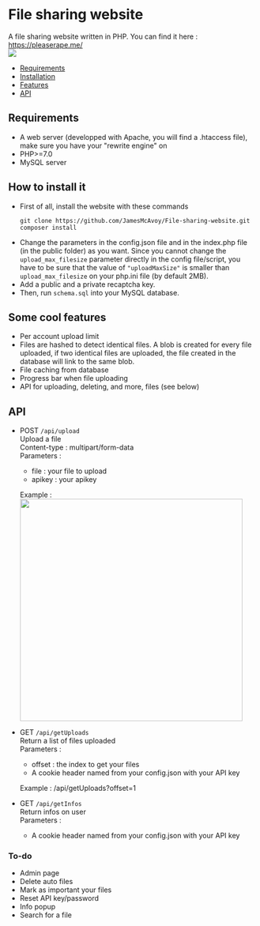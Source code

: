 # File sharing website
A file sharing website written in PHP. You can find it here : https://pleaserape.me/<br />
<img src="https://i.imgur.com/YwXKhIb.png" />

- [Requirements](#requirements)
- [Installation](#how-to-install-it)
- [Features](#some-cool-features)
- [API](#api)

## Requirements
* A web server (developped with Apache, you will find a .htaccess file), make sure you have your "rewrite engine" on
* PHP>=7.0
* MySQL server

## How to install it
* First of all, install the website with these commands
  ```
  git clone https://github.com/JamesMcAvoy/File-sharing-website.git
  composer install
  ```
* Change the parameters in the config.json file and in the index.php file (in the public folder) as you want.
  Since you cannot change the ```upload_max_filesize``` parameter directly in the config file/script, you have to be sure that the value of ```"uploadMaxSize"``` is smaller than ```upload_max_filesize``` on your php.ini file (by default 2MB).
* Add a public and a private recaptcha key.
* Then, run ```schema.sql``` into your MySQL database.

## Some cool features
* Per account upload limit
* Files are hashed to detect identical files. A blob is created for every file uploaded, if two identical files are uploaded, the file created in the database will link to the same blob.
* File caching from database
* Progress bar when file uploading
* API for uploading, deleting, and more, files (see below)

## API
* POST ```/api/upload```<br />
  Upload a file<br />
  Content-type : multipart/form-data<br />
  Parameters :
	* file : your file to upload
	* apikey : your apikey

  Example : <img src="https://i.imgur.com/oMpjKpt.png" width="450" />
* GET ```/api/getUploads```<br />
  Return a list of files uploaded<br />
  Parameters :
	* offset : the index to get your files
	* A cookie header named from your config.json with your API key

  Example : /api/getUploads?offset=1
* GET ```/api/getInfos```<br />
  Return infos on user<br />
  Parameters :
	* A cookie header named from your config.json with your API key

### To-do
* Admin page
* Delete auto files
* Mark as important your files
* Reset API key/password
* Info popup
* Search for a file